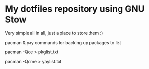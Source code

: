 # My dotfiles repository using GNU Stow

Very simple all in all, just a place to store them :)

pacman & yay commands for backing up packages to list

pacman -Qqe > pkglist.txt

pacman -Qqme > yaylist.txt
